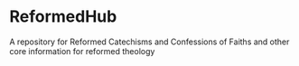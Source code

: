 # ReformedHub
A  repository for Reformed Catechisms and Confessions of Faiths and other core information for reformed theology
